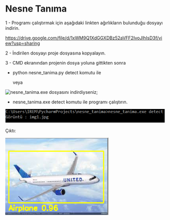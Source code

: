 # Nesne Tanıma

1 - Programı çalıştırmak için aşağıdaki linkten ağırlıkların bulunduğu dosyayı indirin.

https://drive.google.com/file/d/1xWM9Q1XdGGXDBz52aVFF2IvoJlhIsD3f/view?usp=sharing

2 - İndirilen dosyayı proje dosyasına kopyalayın.

3 - CMD ekranından projenin dosya yoluna gittikten sonra

- python nesne_tanima.py detect komutu ile 

     veya
 
 ![nesne_tanima.exe](https://drive.google.com/file/d/120NSXqI1P87zlT8vJ5rBBH4QCe1HfEa5/view?usp=sharing) dosyasını indirdiyseniz;
-   nesne_tanima.exe detect 
 komutu ile programı çalıştırın.
 

![](https://github.com/iremcivioglu/NesneTanima/blob/master/projephotos/1.png)

Çıktı:

![](https://github.com/iremcivioglu/NesneTanima/blob/master/projephotos/2.png)

